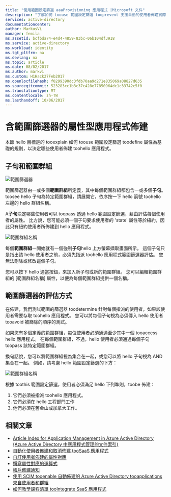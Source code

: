 ```yaml
---
title: "使用範圍設定篩選 aaaProvisioning 應用程式 |Microsoft 文件"
description: "了解如何 toouse 範圍設定篩選 tooprevent 支援自動的使用者佈建實際佈建如果物件不符合您的業務需求的應用程式中的物件。"
services: active-directory
documentationcenter: 
author: MarkusVi
manager: femila
ms.assetid: bcfbda74-e4d4-4859-83bc-06b104df3918
ms.service: active-directory
ms.workload: identity
ms.tgt_pltfrm: na
ms.devlang: na
ms.topic: article
ms.date: 08/02/2017
ms.author: markvi
ms.custom: H1Hack27Feb2017
ms.openlocfilehash: f0299390dc3fdb70aa9d271e835069a08827d635
ms.sourcegitcommit: 523283cc1b3c37c428e77850964dc1c33742c5f0
ms.translationtype: MT
ms.contentlocale: zh-TW
ms.lasthandoff: 10/06/2017
---
```

# <a name="attribute-based-application-provisioning-with-scoping-filters"></a>含範圍篩選器的屬性型應用程式佈建
本節 hello 目標是的 tooexplain 如何 toouse 範圍設定篩選 toodefine 屬性為基礎的規則，以決定哪些使用者佈建 toohello 應用程式。

## <a name="clauses-and-scope-groups"></a>子句和範圍群組
![範圍篩選器][1] 

範圍篩選器由一或多個**範圍群組**所定義，其中每個範圍群組都包含一或多個**子句**。 toosee hello 子句為特定範圍群組，請展開它，依序按一下 hello 箭號 toohello 左邊的 hello 群組名稱。

A**子句**決定哪些使用者可以 toopass 透過 hello 範圍設定篩選，藉由評估每個使用者的屬性。 比方說，您可能必須一個子句要求使用者的 'state' 屬性等於紐約，因此只有紐約使用者所佈建到 hello 應用程式。

![範圍群組名稱][2] 

每個**範圍群組**一開始就有一個強制**子句**hello 上方螢幕擷取畫面所示。 這個子句只是指出該 hello 使用者之前，必須先指派 toohello 應用程式範圍篩選器評估。 您無法刪除或修改這個子句。

您可以按下 hello 適當按鈕，來加入新子句或新的範圍群組。 您可以編輯範圍群組的 [範圍群組名稱]  屬性，以便為每個範圍群組提供一個名稱。

## <a name="how-scoping-filters-are-evaluated"></a>範圍篩選器的評估方式
在佈建，我們測試範圍的篩選器 toodetermine 針對每個指派的使用者，如果該使用者需要存取 toohello 應用程式。 您可以將每個子句視為必須傳入 hello 使用者 tooavoid 被篩除的順序的測試。 

如果您有多個定義的範圍群組，每位使用者必須通過至少其中一個 tooaccess hello 應用程式。 在每個範圍群組，不過，hello 使用者必須通過每個子句 toopass 該特定範圍群組。 

換句話說，您可以將範圍群組視為集合在一起，或您可以將 hello 子句視為 AND 集合在一起。 例如，請考慮 hello 範圍設定篩選的下方：

![範圍群組名稱][3]  

根據 toothis 範圍設定篩選，使用者必須滿足 hello 下列準則，toobe 佈建：

1. 它們必須被指派 toohello 應用程式。
2. 它們必須在 hello 工程部門工作
3. 他們必須在舊金山或加拿大工作。

## <a name="related-articles"></a>相關文章
* [Article Index for Application Management in Azure Active Directory (Azure Active Directory 中應用程式管理的文件索引)](active-directory-apps-index.md)
* [自動化使用者佈建和取消佈建 tooSaaS 應用程式](active-directory-saas-app-provisioning.md)
* [自訂使用者佈建的屬性對應](active-directory-saas-customizing-attribute-mappings.md)
* [撰寫屬性對應的運算式](active-directory-saas-writing-expressions-for-attribute-mappings.md)
* [帳戶佈建通知](active-directory-saas-account-provisioning-notifications.md)
* [使用 SCIM tooenable 自動佈建的 Azure Active Directory tooapplications 來自使用者和群組](active-directory-scim-provisioning.md)
* [如何教學課程清單 tooIntegrate SaaS 應用程式](active-directory-saas-tutorial-list.md)

<!--Image references-->
[1]: ./media/active-directory-saas-scoping-filters/ic782811.png
[2]: ./media/active-directory-saas-scoping-filters/ic782812.png
[3]: ./media/active-directory-saas-scoping-filters/ic782813.png
